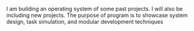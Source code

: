 I am building an operating system of some past projects. I will also be including new projects.
The purpose of program is to showcase system design, task simulation, and modular development techniques
